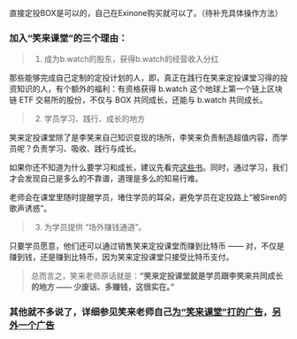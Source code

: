 直接定投BOX是可以的，自己在Exinone购买就可以了。（待补充具体操作方法）

### 加入“笑来课堂”的三个理由：

> 1. 成为b.watch的股东，获得b.watch的经营收入分红

那些能够完成自己定制的定投计划的人，即，真正在践行在笑来定投课堂习得的投资知识的人，有个额外的福利：有资格获得 b.watch 这个地球上第一个链上区块链 ETF 交易所的股份，不仅与 BOX 共同成长，还能与 b.watch 共同成长。

> 2. 学员学习、践行、成长的地方

笑来定投课堂除了是李笑来自己知识变现的场所，李笑来负责制造超值内容，而学员呢？负责学习、吸收、践行与成长。

如果你还不知道为什么要学习和成长，建议先看完[这些书](/books.md)。同时，通过学习，我们才会发现自己是多么的不靠谱，道理是多么的知易行难。

老师会在课堂里随时提醒学员，堵住学员的耳朵，避免学员在定投路上“被Siren的歌声诱惑”。

> 3. 为学员提供 “场外赚钱通道”。

只要学员愿意，他们还可以通过销售笑来定投课堂而赚到比特币 —— 对，不仅是赚到钱，还是赚到比特币，因为笑来定投课堂只接受比特币支付。

> 总而言之，笑来老师原话就是：**“笑来定投课堂就是学员跟李笑来共同成长的地方 —— 少废话、多赚钱，这很实在。”**

### 其他就不多说了，详细参见笑来老师自己[为“笑来课堂”打的广告](https://onregularinvesting.com/#/cn/?id=_3-关于-box-定投践行群)，[另外一个广告](https://github.com/xiaolai/regular-investing-in-box/blob/master/Z-Appendix.04.md)
